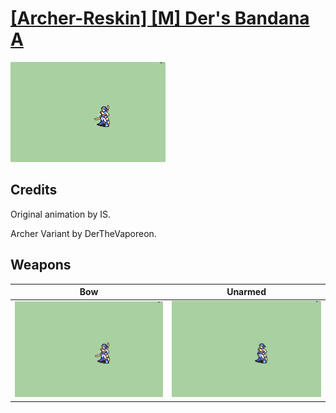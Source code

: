 # [\[Archer-Reskin\] \[M\] Der's Bandana A](./)

<img src="./5.%20Bow/Bow_000.png" alt="[Archer-Reskin] [M] Der's Bandana A standing" />

## Credits

Original animation by IS.

Archer Variant by DerTheVaporeon.

## Weapons


|Bow |Unarmed |
|  :---: | :---: |
| <img alt="Bow animation" src="./5.%20Bow/Bow.gif" /> | <img alt="Unarmed animation" src="./8.%20Unarmed/Unarmed.gif" /> |
